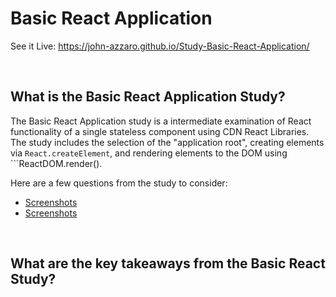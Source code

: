 # Basic React Application
See it Live: https://john-azzaro.github.io/Study-Basic-React-Application/

<br>

## What is the Basic React Application Study?
The Basic React Application study is a intermediate examination of React functionality of a single stateless component using CDN React Libraries. The study includes the 
selection of the "application root", creating elements via ```React.createElement```, and rendering elements to the DOM using ```ReactDOM.render(). 

Here are a few questions from the study to consider:

* [Screenshots](#Screenshots)
* [Screenshots](#Screenshots)

<br>

## What are the key takeaways from the Basic React Study?

<dl>
<dd>